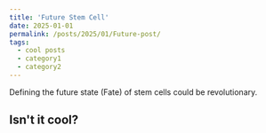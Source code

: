 ```yaml
---
title: 'Future Stem Cell'
date: 2025-01-01
permalink: /posts/2025/01/Future-post/
tags:
  - cool posts
  - category1
  - category2
---
```


Defining the future state (Fate) of stem cells could be revolutionary.

Isn't it cool?
--- 
